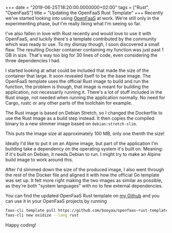 +++
date = "2019-06-25T18:20:00.0000000+02:00"
tags = ["Rust", "OpenFaaS"]
title = "Updating the OpenFaaS Rust Template"
+++
Recently we've started looking into using [OpenFaaS](https://www.openfaas.com/) at work. We're still only in the experimenting phase, but I'm really liking what I'm seeing so far.

I've also fallen in love with Rust recently and would love to use it with OpenFaaS, and luckily there's a template contributed by the community which was ready to use. To my dismay though, I soon discovered a small flaw. The resulting Docker container containing my function was just past 1 GB in size. That's way too big for 30 lines of code, even considering the three dependencies I had.

I started looking at what could be included that made the size of the container that large. It soon revealed itself to be the base image. The OpenFaaS template uses the official Rust image to build and run the function, the problem is though, that image is meant for building the application, not necessarily running it. There's a lot of stuff included in the Rust image, not needed when running the application normally. No need for Cargo, rustc or any other parts of the toolchain for example.

The Rust image is based on Debian Stretch, so I changed the Dockerfile to use the Rust image as a build step instead. It then copies the compiled binary to a new slimmer image based on `debian:stretch-slim`.

This puts the image size at approximately 100 MB, only one thenth the size!

Ideally I'd like to put it on an Alpine image, but part of the application I'm building take a dependency on the operating system it's built on. Meaning: if it's built on Debian, it needs Debian to run. I might try to make an Alpine build image to work around this.

After I'd slimmed down the size of the produced image, I also went through the rest of the Docker file and aligned it with how the official Go template was set up. It felt more right making the two images as similar as possible, as they're both "system languages" with no to few external dependencies.

You can find the updated OpenFaaS Rust template on [my Github](https://github.com/jonstodle/openfaas-rust-template) and you can use it in your OpenFaaS projects by running

```bash
faas-cli template pull https://github.com/booyaa/openfaas-rust-template
faas-cli new oxidize --lang rust
```

Happy coding!